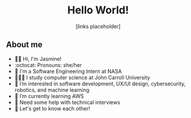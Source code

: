 <div align="center">
  <h1>Hello World!</h1>
</div>

<p align='center'> 
[links placeholder]
</p>

## About me
- 👋🏾 Hi, I'm Jasmine!
- :octocat: Pronouns: she/her
- 🚀 I'm a Software Engineering Intern at NASA
- 👩🏾‍💻 I study computer science at John Carroll University
- 👀 I’m interested in software development, UX/UI design, cybersecurity, robotics, and machine learning
- 🌱 I’m currently learning AWS
- 🤔 Need some help with technical interviews
- 💭 Let's get to know each other!

<!---
jasminehn/jasminehn is a ✨ special ✨ repository because its `README.md` (this file) appears on your GitHub profile.
You can click the Preview link to take a look at your changes.
--->
